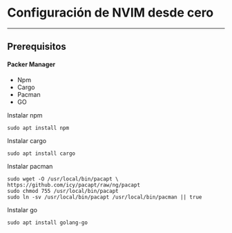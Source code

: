# Configuración de NVIM desde cero
<hr></hr>

## Prerequisitos

#### Packer Manager
* Npm
* Cargo
* Pacman
* GO

Instalar npm
```
sudo apt install npm
```
Instalar cargo
```
sudo apt install cargo
```
Instalar pacman
```
sudo wget -O /usr/local/bin/pacapt \
https://github.com/icy/pacapt/raw/ng/pacapt
sudo chmod 755 /usr/local/bin/pacapt
sudo ln -sv /usr/local/bin/pacapt /usr/local/bin/pacman || true
```
Instalar go
```
sudo apt install golang-go
```
